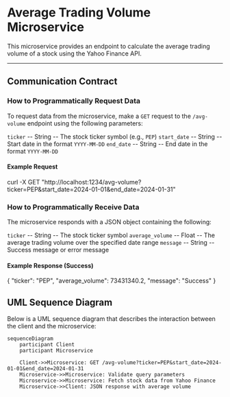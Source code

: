 # Average Trading Volume Microservice

This microservice provides an endpoint to calculate the average trading volume of a stock using the Yahoo Finance API.

---

## Communication Contract

### How to Programmatically Request Data
To request data from the microservice, make a `GET` request to the `/avg-volume` endpoint using the following parameters:

`ticker` -- String --  The stock ticker symbol (e.g., `PEP`) 
`start_date` -- String -- Start date in the format `YYYY-MM-DD`
`end_date` -- String -- End date in the format `YYYY-MM-DD`

#### Example Request

curl -X GET "http://localhost:1234/avg-volume?ticker=PEP&start_date=2024-01-01&end_date=2024-01-31"


### How to Programmatically Receive Data
The microservice responds with a JSON object containing the following:

`ticker` -- String -- The stock ticker symbol 
`average_volume` -- Float -- The average trading volume over the specified date range
`message` -- String -- Success message or error message  

#### Example Response (Success)

{
  "ticker": "PEP",
  "average_volume": 73431340.2,
  "message": "Success"
}

## UML Sequence Diagram
Below is a UML sequence diagram that describes the interaction between the client and the microservice:
```mermaid
sequenceDiagram
    participant Client
    participant Microservice

    Client->>Microservice: GET /avg-volume?ticker=PEP&start_date=2024-01-01&end_date=2024-01-31
    Microservice->>Microservice: Validate query parameters
    Microservice->>Microservice: Fetch stock data from Yahoo Finance
    Microservice->>Client: JSON response with average volume
```
